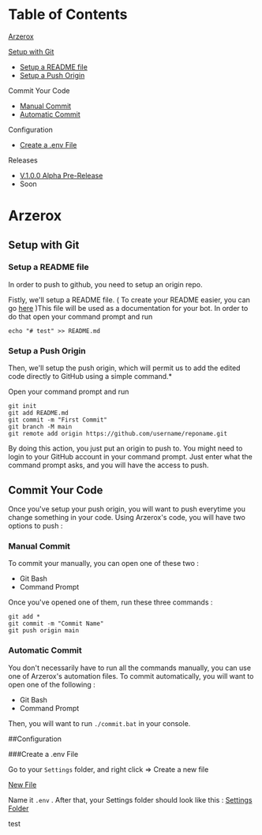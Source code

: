 ﻿# Table of Contents

[Arzerox](#arzerox)

[Setup with Git](#setup-with-git)

- [Setup a README file](#setup-a-readme-file)
- [Setup a Push Origin](#setup-a-push-origin)

Commit Your Code

- [Manual Commit](#manual-commit)
- [Automatic Commit](#automatic-commit)

Configuration

- [Create a .env File]()

Releases

- [V.1.0.0 Alpha Pre-Release](https://github.com/LordKamaYT/Arzerox/releases/tag/Pre-Release)
- Soon

# Arzerox

## Setup with Git

### Setup a README file

In order to push to github, you need to setup an origin repo.

Fistly, we'll setup a README file. ( To create your README easier, you can go [here](https://stackedit.io/app#) )This file will be used as a documentation for your bot. In order to do that open your command prompt and run

    echo "# test" >> README.md

### Setup a Push Origin

Then, we'll setup the push origin, which will permit us to add the edited code directly to GitHub using a simple command.\*

Open your command prompt and run

    git init
    git add README.md
    git commit -m "First Commit"
    git branch -M main
    git remote add origin https://github.com/username/reponame.git

By doing this action, you just put an origin to push to.
You might need to login to your GitHub account in your command prompt. Just enter what the command prompt asks, and you will have the access to push.

## Commit Your Code

Once you've setup your push origin, you will want to push everytime you change something in your code. Using Arzerox's code, you will have two options to push :

### Manual Commit

To commit your manually, you can open one of these two :

- Git Bash
- Command Prompt

Once you've opened one of them, run these three commands :

    git add *
    git commit -m "Commit Name"
    git push origin main

### Automatic Commit

You don't necessarily have to run all the commands manually, you can use one of Arzerox's automation files. To commit automatically, you will want to open one of the following :

- Git Bash
- Command Prompt

Then, you will want to run `./commit.bat` in your console.

##Configuration

###Create a .env File

Go to your `Settings` folder, and right click => Create a new file

[New File](https://media.discordapp.net/attachments/1063751938371502100/1063752093413941268/image.png)

Name it `.env` . After that, your Settings folder should look like this :
[Settings Folder](https://media.discordapp.net/attachments/1063751938371502100/1063752849835687956/image.png)

test
